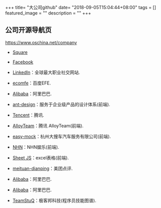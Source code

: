 +++
title= "大公司github"
date= "2018-09-05T15:04:44+08:00"
tags = []
featured_image = ""
description = ""
+++

## 公司开源导航页
https://www.oschina.net/company

- [Square](https://github.com/square)
- [Facebook](https://github.com/facebook)
- [LinkedIn](https://github.com/linkedin)：全球最大职业社交网站.

- [ecomfe](https://github.com/ecomfe)：百度EFE.
- [Alibaba](https://github.com/alibaba)：阿里巴巴.
- [ant-design](https://github.com/ant-design)：服务于企业级产品的设计体系(前端).
- [Tencent](https://github.com/Tencent)：腾讯.
- [AlloyTeam](https://github.com/AlloyTeam)：腾讯 AlloyTeam(前端).
- [easy-mock](https://github.com/easy-mock)：杭州大搜车汽车服务有限公司(前端).
- [NHN](https://github.com/nhnent)：NHN娱乐(前端).

- [Sheet JS](https://github.com/SheetJS)：excel表格(前端).
- [meituan-dianping](https://github.com/meituan-dianping)：美团点评.
- [Alibaba](https://github.com/alibaba)：阿里巴巴.
- [Alibaba](https://github.com/alibaba)：阿里巴巴.



- [TeamStuQ](https://github.com/TeamStuQ)：极客邦科技(程序员技能图谱).
  